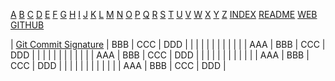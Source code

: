 ---
---
[A](a.md)
[B](b.md)
[C](c.md)
[D](d.md)
[E](e.md)
[F](f.md)
[G](g.md)
[H](h.md)
[I](i.md)
[J](j.md)
[K](k.md)
[L](l.md)
[M](m.md)
[N](n.md)
[O](o.md)
[P](p.md)
[Q](q.md)
[R](r.md)
[S](s.md)
[T](t.md)
[U](u.md)
[V](v.md)
[W](w.md)
[X](x.md)
[Y](y.md)
[Z](z.md)
[INDEX](index.md)
[README](README.md)
[WEB](https://urls.vlsm.org/)
[GITHUB](https://github.com/rms46/urls/)

| [Git Commit Signature](https://docs.github.com/en/github/authenticating-to-github/managing-commit-signature-verification) | BBB | CCC | DDD |
|     |     |     |     |
|     |     |     |     |
| AAA | BBB | CCC | DDD |
|     |     |     |     |
|     |     |     |     |
| AAA | BBB | CCC | DDD |
|     |     |     |     |
|     |     |     |     |
| AAA | BBB | CCC | DDD |
|     |     |     |     |
|     |     |     |     |
| AAA | BBB | CCC | DDD |


